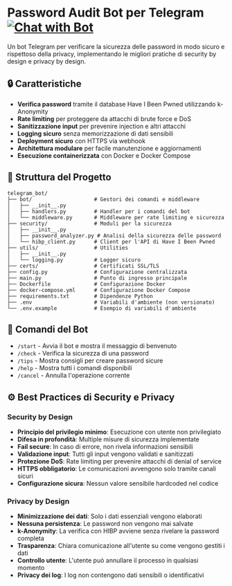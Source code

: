 # Password Audit Bot per Telegram [![Chat with Bot](https://img.shields.io/badge/Telegram-Chat%20with%20Bot-blue?logo=telegram)](https://t.me/passwordaudit_bot)

Un bot Telegram per verificare la sicurezza delle password in modo sicuro e rispettoso della privacy, implementando le migliori pratiche di security by design e privacy by design.


## 🔒 Caratteristiche

- **Verifica password** tramite il database Have I Been Pwned utilizzando k-Anonymity
- **Rate limiting** per proteggere da attacchi di brute force e DoS
- **Sanitizzazione input** per prevenire injection e altri attacchi
- **Logging sicuro** senza memorizzazione di dati sensibili
- **Deployment sicuro** con HTTPS via webhook
- **Architettura modulare** per facile manutenzione e aggiornamenti
- **Esecuzione containerizzata** con Docker e Docker Compose


## 📖 Struttura del Progetto

```
telegram_bot/
├── bot/                    # Gestori dei comandi e middleware
│   ├── __init__.py
│   ├── handlers.py         # Handler per i comandi del bot
│   └── middleware.py       # Middleware per rate limiting e sicurezza
├── security/               # Moduli per la sicurezza
│   ├── __init__.py
│   ├── password_analyzer.py # Analisi della sicurezza delle password
│   └── hibp_client.py      # Client per l'API di Have I Been Pwned
├── utils/                  # Utilities
│   ├── __init__.py
│   └── logging.py          # Logger sicuro
├── certs/                  # Certificati SSL/TLS
├── config.py               # Configurazione centralizzata
├── main.py                 # Punto di ingresso principale
├── Dockerfile              # Configurazione Docker
├── docker-compose.yml      # Configurazione Docker Compose
├── requirements.txt        # Dipendenze Python
├── .env                    # Variabili d'ambiente (non versionato)
└── .env.example            # Esempio di variabili d'ambiente
```

## 📝 Comandi del Bot

- `/start` - Avvia il bot e mostra il messaggio di benvenuto
- `/check` - Verifica la sicurezza di una password
- `/tips` - Mostra consigli per creare password sicure
- `/help` - Mostra tutti i comandi disponibili
- `/cancel` - Annulla l'operazione corrente

## ⚙️ Best Practices di Security e Privacy

### Security by Design

- **Principio del privilegio minimo**: Esecuzione con utente non privilegiato
- **Difesa in profondità**: Multiple misure di sicurezza implementate
- **Fail secure**: In caso di errore, non rivela informazioni sensibili
- **Validazione input**: Tutti gli input vengono validati e sanitizzati
- **Protezione DoS**: Rate limiting per prevenire attacchi di denial of service
- **HTTPS obbligatorio**: Le comunicazioni avvengono solo tramite canali sicuri
- **Configurazione sicura**: Nessun valore sensibile hardcoded nel codice

### Privacy by Design

- **Minimizzazione dei dati**: Solo i dati essenziali vengono elaborati
- **Nessuna persistenza**: Le password non vengono mai salvate
- **k-Anonymity**: La verifica con HIBP avviene senza rivelare la password completa
- **Trasparenza**: Chiara comunicazione all'utente su come vengono gestiti i dati
- **Controllo utente**: L'utente può annullare il processo in qualsiasi momento
- **Privacy dei log**: I log non contengono dati sensibili o identificativi
